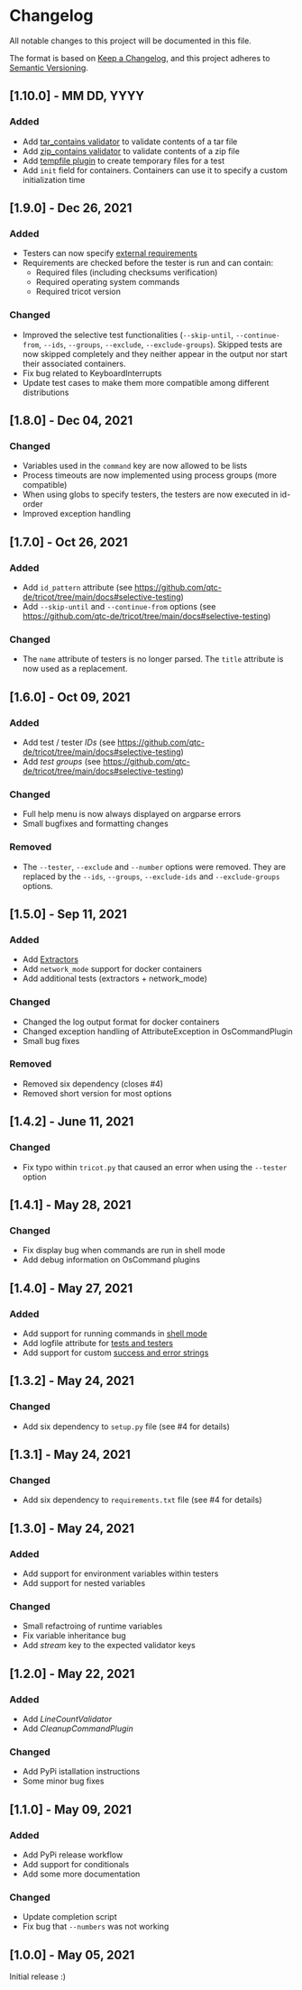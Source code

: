# Changelog

All notable changes to this project will be documented in this file.

The format is based on [Keep a Changelog](https://keepachangelog.com/en/1.0.0/),
and this project adheres to [Semantic Versioning](https://semver.org/spec/v2.0.0.html).


## [1.10.0] - MM DD, YYYY

### Added

* Add [tar_contains validator](/docs/validators/#tarcontainsvalidator) to validate contents of a tar file
* Add [zip_contains validator](/docs/validators/#zipcontainsvalidator) to validate contents of a zip file
* Add [tempfile plugin](/docs/plugins/#tempfileplugin) to create temporary files for a test
* Add `init` field for containers. Containers can use it to specify a custom initialization time


## [1.9.0] - Dec 26, 2021

### Added

* Testers can now specify [external requirements](https://github.com/qtc-de/tricot/tree/develop/docs#external-requirements)
* Requirements are checked before the tester is run and can contain:
  * Required files (including checksums verification)
  * Required operating system commands
  * Required tricot version
   
### Changed

* Improved the selective test functionalities (`--skip-until`, `--continue-from`, `--ids`, `--groups`, `--exclude`, `--exclude-groups`).
  Skipped tests are now skipped completely and they neither appear in the output nor start their associated containers.
* Fix bug related to KeyboardInterrupts 
* Update test cases to make them more compatible among different distributions


## [1.8.0] - Dec 04, 2021

### Changed

* Variables used in the ``command`` key are now allowed to be lists
* Process timeouts are now implemented using process groups (more compatible)
* When using globs to specify testers, the testers are now executed in id-order
* Improved exception handling


## [1.7.0] - Oct 26, 2021

### Added

* Add ``id_pattern`` attribute (see https://github.com/qtc-de/tricot/tree/main/docs#selective-testing)
* Add ``--skip-until`` and ``--continue-from`` options (see https://github.com/qtc-de/tricot/tree/main/docs#selective-testing)

### Changed

* The ``name`` attribute of testers is no longer parsed. The ``title`` attribute is now
  used as a replacement.


## [1.6.0] - Oct 09, 2021

### Added

* Add test / tester *IDs* (see https://github.com/qtc-de/tricot/tree/main/docs#selective-testing)
* Add *test groups* (see https://github.com/qtc-de/tricot/tree/main/docs#selective-testing)

### Changed

* Full help menu is now always displayed on argparse errors
* Small bugfixes and formatting changes

### Removed

* The `--tester`, `--exclude` and `--number` options were removed.
  They are replaced by the `--ids`, `--groups`, `--exclude-ids` and
  `--exclude-groups` options.


## [1.5.0] - Sep 11, 2021

### Added

* Add [Extractors](/docs/extractors)
* Add ``network_mode`` support for docker containers
* Add additional tests (extractors + network_mode)

### Changed

* Changed the log output format for docker containers
* Changed exception handling of AttributeException in OsCommandPlugin
* Small bug fixes

### Removed

* Removed six dependency (closes #4)
* Removed short version for most options


## [1.4.2] - June 11, 2021

### Changed

* Fix typo within ``tricot.py`` that caused an error when using the ``--tester`` option


## [1.4.1] - May 28, 2021

### Changed

* Fix display bug when commands are run in shell mode
* Add debug information on OsCommand plugins


## [1.4.0] - May 27, 2021

### Added

* Add support for running commands in [shell mode](/docs/README.md#worth-knowing)
* Add logfile attribute for [tests and testers](/docs/README.md#logging)
* Add support for custom [success and error strings](/docs/README.md##custom-strings)


## [1.3.2] - May 24, 2021

### Changed

* Add six dependency to ``setup.py`` file (see #4 for details)


## [1.3.1] - May 24, 2021

### Changed

* Add six dependency to ``requirements.txt`` file (see #4 for details)


## [1.3.0] - May 24, 2021

### Added

* Add support for environment variables within testers
* Add support for nested variables

### Changed

* Small refactroing of runtime variables
* Fix variable inheritance bug
* Add *stream* key to the expected validator keys


## [1.2.0] - May 22, 2021

### Added

* Add *LineCountValidator*
* Add *CleanupCommandPlugin*

### Changed

* Add PyPi istallation instructions
* Some minor bug fixes


## [1.1.0] - May 09, 2021

### Added

* Add PyPi release workflow
* Add support for conditionals
* Add some more documentation

### Changed

* Update completion script
* Fix bug that ``--numbers`` was not working


## [1.0.0] - May 05, 2021

Initial release :)
